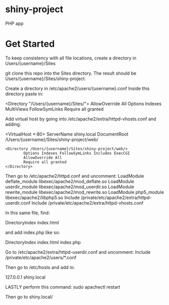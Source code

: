 # shiny-project
PHP app

# Get Started

To keep consistency with all file locations, create a directory in Users/{username}/Sites

git clone this repo into the Sites directory. The result should be Users/{username}/Sites/shiny-project.

Create a directory in /etc/apache2/users/{username}.conf
Inside this directory paste in:

<Directory "/Users/{username}/Sites/">
AllowOverride All
Options Indexes MultiViews FollowSymLinks
Require all granted
</Directory>

Add virtual host by going into /etc/apache2/extra/httpd-vhosts.conf and adding:

<VirtualHost *:80>
    ServerName shiny.local
    DocumentRoot /Users/{username}/Sites/shiny-project/web/

    <Directory /Users/{username}/Sites/shiny-project/web/>
            Options Indexes FollowSymLinks Includes ExecCGI
            AllowOverride All
            Require all granted
    </Directory>
</VirtualHost>

Then go to /etc/apache2/httpd.conf and uncomment:
LoadModule deflate_module libexec/apache2/mod_deflate.so
LoadModule userdir_module libexec/apache2/mod_userdir.so
LoadModule rewrite_module libexec/apache2/mod_rewrite.so
LoadModule php5_module libexec/apache2/libphp5.so
Include /private/etc/apache2/extra/httpd-userdir.conf
Include /private/etc/apache2/extra/httpd-vhosts.conf

In this same file, find:

<IfModule dir_module>
    DirectoryIndex index.html
</IfModule>

and add index.php like so:

<IfModule dir_module>
    DirectoryIndex index.html index.php
</IfModule>

Go to /etc/apache2/extra/httpd-userdir.conf and uncomment:
Include /private/etc/apache2/users/*.conf

Then go to /etc/hosts and add in:

127.0.0.1	shiny.local

LASTLY perform this command:
sudo apachectl restart

Then go to shiny.local/ 

